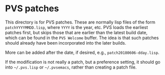 PVS patches
===========

This directory is for PVS patches.  These are normally lisp files of the
form `patchYYYYMMDD.lisp`, where `YYYY` is the year, etc.  PVS loads the
earliest patches first, but skips those that are earlier than the latest
build date, which can be found in the `PVS Welcome` buffer.  The idea is
that such patches should already have been incorporated into the later
builds.

More can be added after the date, if desired, e.g.,
`patch20180606-dday.lisp`.

If the modification is not really a patch, but a preference setting, it
should go into `~/.pvs.lisp` or `~/.pvsemacs`, rather than creating a
patch file.
